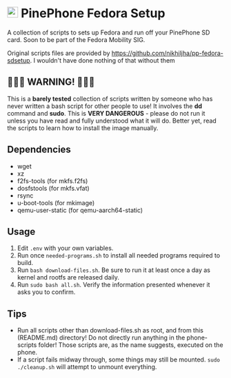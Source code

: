 # <img src="https://upload.wikimedia.org/wikipedia/commons/thumb/3/3f/Fedora_logo.svg/200px-Fedora_logo.svg.png" width="25" height="25"> PinePhone Fedora Setup

A collection of scripts to sets up Fedora and run off your PinePhone SD card. Soon to be part of the Fedora Mobility SIG.

Original scripts files are provided by https://github.com/nikhiljha/pp-fedora-sdsetup. I wouldn't have done nothing of that without them

## **🚨🚨🚨 WARNING! 🚨🚨🚨**
This is a **barely tested** collection of scripts written by someone who has never written a bash script for other people to use! It involves the **dd** command and **sudo**. This is **VERY DANGEROUS** - please do not run it unless you have read and fully understood what it will do. Better yet, read the scripts to learn how to install the image manually.

## Dependencies

- wget
- xz
- f2fs-tools (for mkfs.f2fs)
- dosfstools (for mkfs.vfat)
- rsync
- u-boot-tools (for mkimage)
- qemu-user-static (for qemu-aarch64-static)

## Usage

1. Edit `.env` with your own variables.
2. Run once `needed-programs.sh` to install all needed programs required to build.
3. Run `bash download-files.sh`. Be sure to run it at least once a day as kernel and rootfs are released daily.
4. Run `sudo bash all.sh`. Verify the information presented whenever it asks you to confirm.

## Tips

- Run all scripts other than download-files.sh as root, and from this (README.md) directory! Do not directly run anything in the phone-scripts folder! Those scripts are, as the name suggests, executed on the phone.
- If a script fails midway through, some things may still be mounted. `sudo ./cleanup.sh` will attempt to unmount everything.
